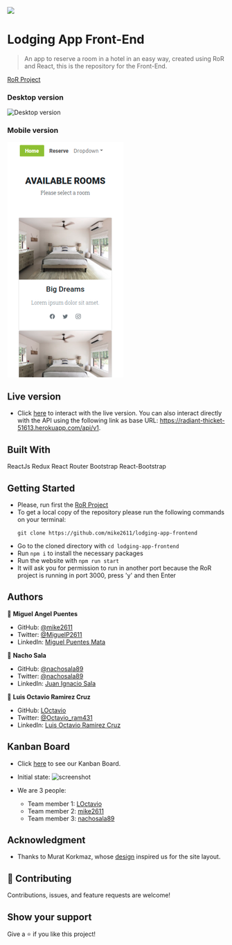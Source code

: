 ![](https://img.shields.io/badge/Microverse-blueviolet)

# Lodging App Front-End

> An app to reserve a room in a hotel in an easy way, created using RoR and React, this is the repository for the Front-End.

[RoR Project](https://github.com/nachosala89/lodging-app-backend)

### Desktop version

![Desktop version](https://user-images.githubusercontent.com/28109626/156388143-cda68993-fe79-4ca9-a922-22ff1eaf8257.png)

### Mobile version

![Mobile version](./mobile.png)

## Live version

- Click [here](https://goofy-panini-7f9108.netlify.app/) to interact with the live version. You can also interact directly with the API using the following link as base URL: https://radiant-thicket-51613.herokuapp.com/api/v1.

## Built With
ReactJs
Redux
React Router
Bootstrap
React-Bootstrap

## Getting Started
- Please, run first the [RoR Project](https://github.com/nachosala89/lodging-app-backend)
- To get a local copy of the repository please run the following commands on your terminal:
   ```
   git clone https://github.com/mike2611/lodging-app-frontend
   ```
- Go to the cloned directory with `cd lodging-app-frontend`
- Run `npm i` to install the necessary packages
- Run the website with `npm run start` 
- It will ask you for permission to run in another port because the RoR project is running in port 3000, press 'y' and then Enter

## Authors

👤 **Miguel Angel Puentes**
- GitHub: [@mike2611](https://github.com/mike2611)
- Twitter: [@MiguelP2611](https://twitter.com/MiguelP2611)
- LinkedIn: [Miguel Puentes Mata](https://linkedin.com/in/miguel-puentes-mata-90a562139/)


👤 **Nacho Sala**

- GitHub: [@nachosala89](https://github.com/nachosala89)
- Twitter: [@nachosala89](https://twitter.com/nachosala89)
- LinkedIn: [Juan Ignacio Sala](https://www.linkedin.com/in/nacho-sala)


👤 **Luis Octavio Ramirez Cruz**

- GitHub: [LOctavio](https://github.com/LOctavio)
- Twitter: [@Octavio_ram431](https://twitter.com/Octavio_ram431)
- LinkedIn: [Luis Octavio Ramirez Cruz](https://www.linkedin.com/in/luis-octavio-ramirez-cruz/) 

## Kanban Board

- Click [here](https://github.com/nachosala89/lodging-app-backend/projects/1) to see our Kanban Board.
- Initial state:
![screenshot](https://user-images.githubusercontent.com/51248936/154358537-848b6ce8-d79b-4946-bf42-6a67b8f656af.png)

- We are 3 people:
    - Team member 1: [LOctavio](https://github.com/LOctavio)
    - Team member 2: [mike2611](https://github.com/mike2611)
    - Team member 3: [nachosala89](https://github.com/nachosala89)

## Acknowledgment

- Thanks to Murat Korkmaz, whose [design](https://www.behance.net/gallery/26425031/Vespa-Responsive-Redesign) inspired us for the site layout.

## 🤝 Contributing

Contributions, issues, and feature requests are welcome!

## Show your support

Give a ⭐️ if you like this project!
